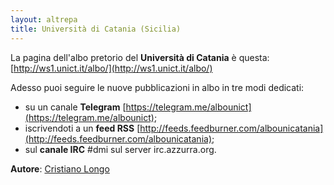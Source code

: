```yaml
---
layout: altrepa
title: Università di Catania (Sicilia)
---
```


La pagina dell'albo pretorio del **Università di Catania** è questa: [http://ws1.unict.it/albo/](http://ws1.unict.it/albo/)

Adesso puoi seguire le nuove pubblicazioni in albo in tre modi dedicati:

* su un canale **Telegram** [https://telegram.me/albounict](https://telegram.me/albounict);
* iscrivendoti a un **feed RSS** [http://feeds.feedburner.com/albounicatania](http://feeds.feedburner.com/albounicatania);
* sul **canale IRC** #dmi sul server irc.azzurra.org.

**Autore**: [Cristiano Longo](https://github.com/cristianolongo)
